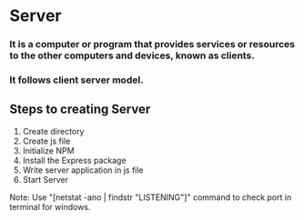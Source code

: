 # Server 

### It is a computer or program that provides services or resources to the other computers and devices, known as clients. 
### It follows client server model.

## Steps to creating Server
1. Create directory
2. Create js file
3. Initialize NPM
4. Install the Express package
5. Write server application in js file
6. Start Server

Note: Use "[netstat -ano | findstr "LISTENING"]" command to check port in terminal for windows.
